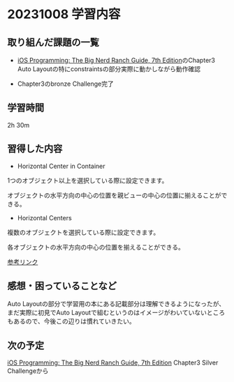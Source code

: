 # 20231008 学習内容

## 取り組んだ課題の一覧

- [iOS Programming: The Big Nerd Ranch Guide, 7th Edition](https://www.informit.com/store/ios-programming-the-big-nerd-ranch-guide-9780135264027)のChapter3 Auto Layoutの特にconstraintsの部分実際に動かしながら動作確認

- Chapter3のbronze Challenge完了

## 学習時間

2h 30m

## 習得した内容

- Horizontal Center in Container

1つのオブジェクト以上を選択している際に設定できます。

オブジェクトの水平方向の中心の位置を親ビューの中心の位置に揃えることができる。

- Horizontal Centers

複数のオブジェクトを選択している際に設定できます。

各オブジェクトの水平方向の中心の位置を揃えることができる。

[参考リンク](https://tech.pjin.jp/blog/2015/09/16/swift%E3%83%AF%E3%83%B3%E3%83%9D%E3%82%A4%E3%83%B3%E3%83%88%E5%AD%A6%E7%BF%92%E3%80%80auto-layout%E2%91%A2align%E3%83%A1%E3%83%8B%E3%83%A5%E3%83%BC%E3%81%AE%E4%BD%BF%E3%81%84%E6%96%B9%E3%81%9D/)

## 感想・困っていることなど

Auto Layoutの部分で学習用の本にある記載部分は理解できるようになったが、まだ実際に初見でAuto Layoutで組むというのはイメージがわいていないところもあるので、今後この辺りは慣れていきたい。

## 次の予定

[iOS Programming: The Big Nerd Ranch Guide, 7th Edition](https://www.informit.com/store/ios-programming-the-big-nerd-ranch-guide-9780135264027) Chapter3
Silver Challengeから
